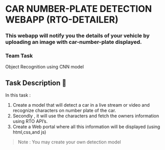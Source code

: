 # CAR NUMBER-PLATE DETECTION WEBAPP (RTO-DETAILER)

### This webapp will notify you the details of your vehicle by uploading an image with car-number-plate displayed.

### Team Task


Object Recognition using CNN model

## Task Description 📄

 In this task :
1. Create a model that will detect a car in a live stream or video and recognize characters on number plate of the car.
2. Secondly , it will use the characters and fetch the owners information using RTO API’s.
3. Create a Web portal where all this information will be displayed (using html,css,and js)
> Note : You may create your own detection model
